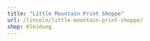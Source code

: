 ```yaml
---
title: "Little Mountain Print Shoppe"
url: /lincoln/little-mountain-print-shoppe/
shop: Kleidung
---
```

